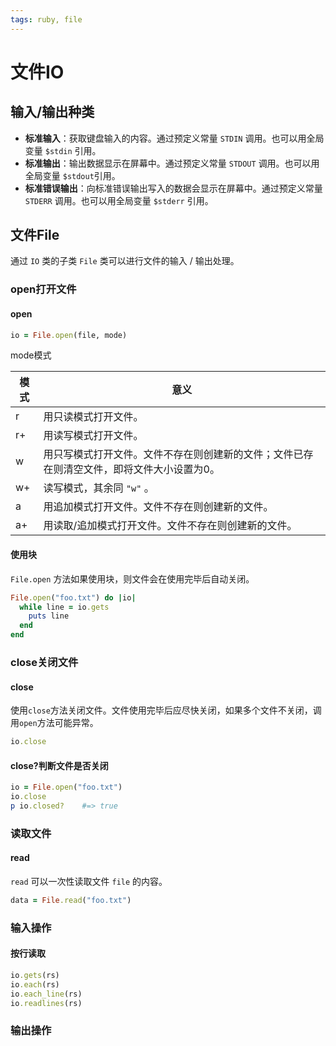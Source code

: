 ```yaml
---
tags: ruby, file
---
```


# 文件IO

## 输入/输出种类

- **标准输入**：获取键盘输入的内容。通过预定义常量 `STDIN` 调用。也可以用全局变量 `$stdin` 引用。
- **标准输出**：输出数据显示在屏幕中。通过预定义常量 `STDOUT` 调用。也可以用全局变量 `$stdout`引用。
- **标准错误输出**：向标准错误输出写入的数据会显示在屏幕中。通过预定义常量 `STDERR` 调用。也可以用全局变量 `$stderr` 引用。

## 文件File

通过 `IO` 类的子类 `File` 类可以进行文件的输入 / 输出处理。

### open打开文件

#### open

```ruby
io = File.open(file, mode)
```

mode模式

| 模式 | 意义 |
| ---- | ---- |
|  r    |  用只读模式打开文件。    |
|  r+    | 用读写模式打开文件。    |
|  w    |  用只写模式打开文件。文件不存在则创建新的文件；文件已存在则清空文件，即将文件大小设置为0。    |
|  w+    | 读写模式，其余同 `"w"` 。     |
|  a    |  用追加模式打开文件。文件不存在则创建新的文件。    |
|  a+    | 用读取/追加模式打开文件。文件不存在则创建新的文件。     |

#### 使用块

`File.open` 方法如果使用块，则文件会在使用完毕后自动关闭。

```ruby
File.open("foo.txt") do |io|
  while line = io.gets
    puts line
  end
end
```

### close关闭文件

#### close

使用`close`方法关闭文件。文件使用完毕后应尽快关闭，如果多个文件不关闭，调用`open`方法可能异常。

```ruby
io.close
```

#### close?判断文件是否关闭

```ruby
io = File.open("foo.txt")
io.close
p io.closed?    #=> true
```

### 读取文件

#### read

`read` 可以一次性读取文件 `file` 的内容。

```ruby
data = File.read("foo.txt")
```

### 输入操作

#### 按行读取

```ruby
io.gets(rs)
io.each(rs)
io.each_line(rs)
io.readlines(rs)
```


### 输出操作







